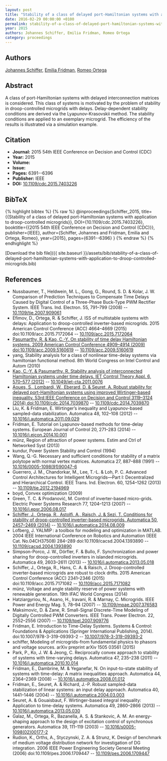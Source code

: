 ```yaml
---
layout: post
title: "Stability of a class of delayed port-Hamiltonian systems with application to droop-controlled microgrids"
date: 2016-02-29 00:00:00 +0100
permalink: stability-of-a-class-of-delayed-port-hamiltonian-systems-with-application-to-droop-controlled-microgrids
year: 2015
authors: Johannes Schiffer, Emilia Fridman, Romeo Ortega
category: proceedings
---
```

 
## Authors
[Johannes Schiffer](authors/johannes-schiffer), [Emilia Fridman](authors/emilia-fridman), [Romeo Ortega](authors/romeo-ortega)
 
## Abstract
A class of port-Hamiltonian systems with delayed interconnection matrices is considered. This class of systems is motivated by the problem of stability in droop-controlled microgrids with delays. Delay-dependent stability conditions are derived via the Lyapunov-Krasovskii method. The stability conditions are applied to an exemplary microgrid. The efficiency of the results is illustrated via a simulation example.
 
## Citation
- **Journal:** 2015 54th IEEE Conference on Decision and Control (CDC)
- **Year:** 2015
- **Volume:** 
- **Issue:** 
- **Pages:** 6391--6396
- **Publisher:** IEEE
- **DOI:** [10.1109/cdc.2015.7403226](https://doi.org/10.1109/cdc.2015.7403226)
 
## BibTeX
{% highlight bibtex %}
{% raw %}
@inproceedings{Schiffer_2015,
  title={{Stability of a class of delayed port-Hamiltonian systems with application to droop-controlled microgrids}},
  DOI={10.1109/cdc.2015.7403226},
  booktitle={{2015 54th IEEE Conference on Decision and Control (CDC)}},
  publisher={IEEE},
  author={Schiffer, Johannes and Fridman, Emilia and Ortega, Romeo},
  year={2015},
  pages={6391--6396}
}
{% endraw %}
{% endhighlight %}
 
[Download the bib file]({{ site.baseurl }}/assets/bib/stability-of-a-class-of-delayed-port-hamiltonian-systems-with-application-to-droop-controlled-microgrids.bib)
 
## References
- Nussbaumer, T., Heldwein, M. L., Gong, G., Round, S. D. & Kolar, J. W. Comparison of Prediction Techniques to Compensate Time Delays Caused by Digital Control of a Three-Phase Buck-Type PWM Rectifier System. IEEE Trans. Ind. Electron. 55, 791–799 (2008) -- [10.1109/tie.2007.909061](https://doi.org/10.1109/tie.2007.909061)
- Efimov, D., Ortega, R. & Schiffer, J. ISS of multistable systems with delays: Application to droop-controlled inverter-based microgrids. 2015 American Control Conference (ACC) 4664–4669 (2015) doi:10.1109/acc.2015.7172064 -- [10.1109/acc.2015.7172064](https://doi.org/10.1109/acc.2015.7172064)
- [Pasumarthy, R. & Kao, C.-Y. On stability of time delay Hamiltonian systems. 2009 American Control Conference 4909–4914 (2009) doi:10.1109/acc.2009.5160619](on-stability-of-time-delay-hamiltonian-systems) -- [10.1109/acc.2009.5160619](https://doi.org/10.1109/acc.2009.5160619)
- yang, Stability analysis for a class of nonlinear time-delay systems via hamiltonian functional method. 8th World Congress on Intel Control and Autom (2010)
- [Kao, C.-Y. & Pasumarthy, R. Stability analysis of interconnected Hamiltonian systems under time delays. IET Control Theory Appl. 6, 570–577 (2012)](stability-analysis-of-interconnected-hamiltonian-systems-under-time-delays) -- [10.1049/iet-cta.2011.0076](https://doi.org/10.1049/iet-cta.2011.0076)
- [Aoues, S., Lombardi, W., Eberard, D. & Seuret, A. Robust stability for delayed port-Hamiltonian systems using improved Wirtinger-based inequality. 53rd IEEE Conference on Decision and Control 3119–3124 (2014) doi:10.1109/cdc.2014.7039870](robust-stability-for-delayed-port-hamiltonian-systems-using-improved-wirtinger-based-inequality) -- [10.1109/cdc.2014.7039870](https://doi.org/10.1109/cdc.2014.7039870)
- Liu, K. & Fridman, E. Wirtinger’s inequality and Lyapunov-based sampled-data stabilization. Automatica 48, 102–108 (2012) -- [10.1016/j.automatica.2011.09.029](https://doi.org/10.1016/j.automatica.2011.09.029)
- Fridman, E. Tutorial on Lyapunov-based methods for time-delay systems. European Journal of Control 20, 271–283 (2014) -- [10.1016/j.ejcon.2014.10.001](https://doi.org/10.1016/j.ejcon.2014.10.001)
- münz, Region of attraction of power systems. Estim and Ctrl of Networked Syst (2013)
- kundur, Power System Stability and Control (1994)
- Wang, Q.-G. Necessary and sufficient conditions for stability of a matrix polytope with normal vertex matrices. Automatica 27, 887–888 (1991) -- [10.1016/0005-1098(91)90047-6](https://doi.org/10.1016/0005-1098(91)90047-6)
- Guerrero, J. M., Chandorkar, M., Lee, T.-L. & Loh, P. C. Advanced Control Architectures for Intelligent Microgrids—Part I: Decentralized and Hierarchical Control. IEEE Trans. Ind. Electron. 60, 1254–1262 (2013) -- [10.1109/tie.2012.2194969](https://doi.org/10.1109/tie.2012.2194969)
- boyd, Convex optimization (2009)
- Green, T. C. & Prodanović, M. Control of inverter-based micro-grids. Electric Power Systems Research 77, 1204–1213 (2007) -- [10.1016/j.epsr.2006.08.017](https://doi.org/10.1016/j.epsr.2006.08.017)
- [Schiffer, J., Ortega, R., Astolfi, A., Raisch, J. & Sezi, T. Conditions for stability of droop-controlled inverter-based microgrids. Automatica 50, 2457–2469 (2014)](conditions-for-stability-of-droop-controlled-inverter-based-microgrids) -- [10.1016/j.automatica.2014.08.009](https://doi.org/10.1016/j.automatica.2014.08.009)
- Lofberg, J. YALMIP : a toolbox for modeling and optimization in MATLAB. 2004 IEEE International Conference on Robotics and Automation (IEEE Cat. No.04CH37508) 284–289 doi:10.1109/cacsd.2004.1393890 -- [10.1109/cacsd.2004.1393890](https://doi.org/10.1109/cacsd.2004.1393890)
- Simpson-Porco, J. W., Dörfler, F. & Bullo, F. Synchronization and power sharing for droop-controlled inverters in islanded microgrids. Automatica 49, 2603–2611 (2013) -- [10.1016/j.automatica.2013.05.018](https://doi.org/10.1016/j.automatica.2013.05.018)
- Schiffer, J., Ortega, R., Hans, C. A. & Raisch, J. Droop-controlled inverter-based microgrids are robust to clock drifts. 2015 American Control Conference (ACC) 2341–2346 (2015) doi:10.1109/acc.2015.7171082 -- [10.1109/acc.2015.7171082](https://doi.org/10.1109/acc.2015.7171082)
- münz, Voltage and angle stability reserve of power systems with renewable generation. 19th IFAC World Congress (2014)
- Hatziargyriou, N., Asano, H., Iravani, R. & Marnay, C. Microgrids. IEEE Power and Energy Mag. 5, 78–94 (2007) -- [10.1109/mpae.2007.376583](https://doi.org/10.1109/mpae.2007.376583)
- Maksimovic, D. & Zane, R. Small-Signal Discrete-Time Modeling of Digitally Controlled PWM Converters. IEEE Trans. Power Electron. 22, 2552–2556 (2007) -- [10.1109/tpel.2007.909776](https://doi.org/10.1109/tpel.2007.909776)
- Fridman, E. Introduction to Time-Delay Systems. Systems &amp; Control: Foundations &amp; Applications (Springer International Publishing, 2014). doi:10.1007/978-3-319-09393-2 -- [10.1007/978-3-319-09393-2](https://doi.org/10.1007/978-3-319-09393-2)
- schiffer, Modeling of microgrids-from fundamental physics to phasors and voltage sources. arXiv preprint arXiv 1505 03561 (2015)
- Park, P., Ko, J. W. & Jeong, C. Reciprocally convex approach to stability of systems with time-varying delays. Automatica 47, 235–238 (2011) -- [10.1016/j.automatica.2010.10.014](https://doi.org/10.1016/j.automatica.2010.10.014)
- Fridman, E., Dambrine, M. & Yeganefar, N. On input-to-state stability of systems with time-delay: A matrix inequalities approach. Automatica 44, 2364–2369 (2008) -- [10.1016/j.automatica.2008.01.012](https://doi.org/10.1016/j.automatica.2008.01.012)
- Fridman, E., Seuret, A. & Richard, J.-P. Robust sampled-data stabilization of linear systems: an input delay approach. Automatica 40, 1441–1446 (2004) -- [10.1016/j.automatica.2004.03.003](https://doi.org/10.1016/j.automatica.2004.03.003)
- Seuret, A. & Gouaisbaut, F. Wirtinger-based integral inequality: Application to time-delay systems. Automatica 49, 2860–2866 (2013) -- [10.1016/j.automatica.2013.05.030](https://doi.org/10.1016/j.automatica.2013.05.030)
- Galaz, M., Ortega, R., Bazanella, A. S. & Stankovic, A. M. An energy-shaping approach to the design of excitation control of synchronous generators. Automatica 39, 111–119 (2003) -- [10.1016/s0005-1098(02)00177-2](https://doi.org/10.1016/s0005-1098(02)00177-2)
- Rudion, K., Orths, A., Styczynski, Z. A. & Strunz, K. Design of benchmark of medium voltage distribution network for investigation of DG integration. 2006 IEEE Power Engineering Society General Meeting (2006) doi:10.1109/pes.2006.1709447 -- [10.1109/pes.2006.1709447](https://doi.org/10.1109/pes.2006.1709447)

